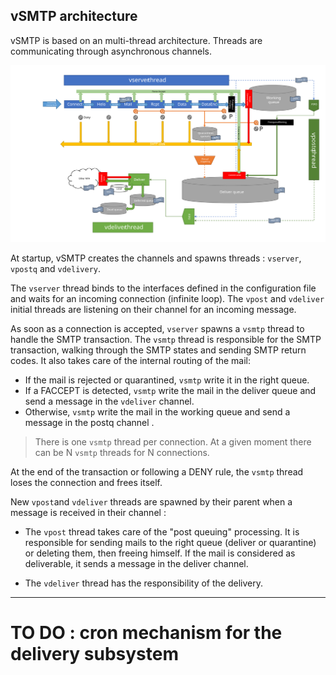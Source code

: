 ## vSMTP architecture

vSMTP is based on an multi-thread architecture. Threads are communicating through asynchronous channels.

![Architecture](../assets/images/vSMTP-arch-v0.8.5.svg)

At startup, vSMTP creates the channels and spawns threads : `vserver`, `vpostq` and `vdelivery`.

The `vserver` thread binds to the interfaces defined in the configuration file and waits for an incoming connection (infinite loop). The `vpost` and `vdeliver` initial threads are listening on their channel for an incoming message.

As soon as a connection is accepted, `vserver` spawns a `vsmtp` thread to handle the SMTP transaction. The `vsmtp` thread is responsible for the SMTP transaction, walking through the SMTP states and sending SMTP return codes. It also takes care of the internal routing of the mail:

- If the mail is rejected or quarantined, `vsmtp` write it in the right queue.
- If a FACCEPT is detected, `vsmtp` write the mail in the deliver queue and send a message in the `vdeliver` channel.
- Otherwise, `vsmtp` write the mail in the working queue and send a message in the postq channel .

> There is one `vsmtp` thread per connection. At a given moment there can be N `vsmtp` threads for N connections.

At the end of the transaction or following a DENY rule, the `vsmtp` thread loses the connection and frees itself.

New `vpost`and `vdeliver` threads are spawned by their parent when a message is received in their channel :

- The `vpost` thread takes care of the "post queuing" processing. It is responsible for sending mails to the right queue (deliver or quarantine) or deleting them, then freeing himself. If the mail is considered as deliverable, it sends a message in the deliver channel.

- The `vdeliver` thread has the responsibility of the delivery.

---

# TO DO : cron mechanism for the delivery subsystem
